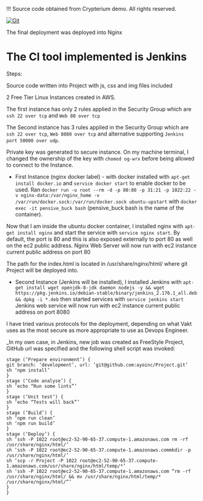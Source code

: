 !!! Source code obtained from Crypterium demo. All rights reserved.

[![Git](https://app.soluble.cloud/api/v1/public/badges/fabfc2f3-b622-4bc5-a560-713f23a35139.svg?orgId=666444378491)](https://app.soluble.cloud/repos/details/github.com/ayoinc/project?orgId=666444378491)  

The final deployment was deployed into Nginx

# The CI tool implemented is Jenkins

Steps:

Source code written into Project with js, css and img files included

2 Free Tier Linux Instances created in AWS.

The first instance has only 2 rules applied in the Security Group which are ```ssh 22 over tcp``` and ```Web 80 over tcp```

The Second instance has 3 rules applied in the Security Group which are ```ssh 22 over tcp```, ```Web 8080 over tcp``` and alternative supporting ```Jenkins port 50000 over udp```. 

Private key was generated to secure instance. On my machine terminal, I changed the ownership of the key with ```chomod og-wrx``` before being allowed to connect to the Instance.

- First Instance (nginx docker label) - with docker installed with  ```apt-get install docker.io``` and ```service docker start``` to enable docker to be used. Ran ```docker run -u root --rm -d -p 80:80 -p 31:21 -p 1022:22 -v nginx-data:/var/nginx_home -v /var/run/docker.sock:/var/run/docker.sock ubuntu-upstart``` with ```docker exec -it pensive_buck bash``` (pensive_buck bash is the name of the container).

Now that I am inside the ubuntu docker container, I installed nginx with ```apt-get install nginx``` and start the service with ```service nginx start```. By default, the port is 80 and this is also exposed externally to port 80 as well on the ec2 public address.
Nginx Web Server will now run with ec2 instance current public address on port 80


The path for the index.html is located in /usr/share/nginx/html/ where git Project will be deployed into.

- Second Instance (Jenkins will be installed), I installed Jenkins with ```apt-get install wget openjdk-8-jdk daemon nodejs -y && wget https://pkg.jenkins.io/debian-stable/binary/jenkins_2.176.1_all.deb && dpkg -i *.deb``` then started services with ```service jenkins start```
Jenkins web service will now run with ec2 instance current public address on port 8080

I have tried various protocols for the deployment, depending on what Vakt uses as the most secure as more appropriate to use as Devops Engineer.

_In my own case, in Jenkins, new job was created as FreeStyle Project, GitHub url was specified and the following shell script was invoked:

```node {
stage (‘Prepare environment’) {
git branch: ‘development’, url: ‘git@github.com:ayoinc/Project.git’
sh ‘npm install’
}
stage (‘Code analyse’) {
sh ‘echo “Run some lints”’
}
stage (‘Unit test’) {
sh ‘echo “Tests will back”’
}
stage (‘Build’) {
sh ‘npm run clean’
sh ‘npm run build’
}
stage (‘Deploy’) {
sh ‘ssh -P 1022 root@ec2-52-90-65-37.compute-1.amazonaws.com rm -rf /usr/share/nginx/html/’
sh ‘ssh -P 1022 root@ec2-52-90-65-37.compute-1.amazonaws.commkdir -p /usr/share/nginx/html/’
sh ‘scp -r Project -P 1022 root@ec2-52-90-65-37.compute-1.amazonaws.com/usr/share/nginx/html/temp/*’
sh ‘ssh -P 1022 root@ec2-52-90-65-37.compute-1.amazonaws.com “rm -rf /usr/share/nginx/html/ && mv /usr/share/nginx/html/temp/* /usr/share/nginx/html/”’
}
}
```

